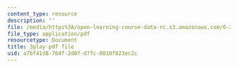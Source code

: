 ```yaml
---
content_type: resource
description: ''
file: /media/https%3A/open-learning-course-data-rc.s3.amazonaws.com/6-262-discrete-stochastic-processes-spring-2011/a7bf41d8764f2d0fd7fc0810f823ec2c_pOhZUJ5BQXk.pdf
file_type: application/pdf
resourcetype: Document
title: 3play pdf file
uid: a7bf41d8-764f-2d0f-d7fc-0810f823ec2c
---
```

